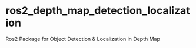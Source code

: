# ros2_depth_map_detection_localization
Ros2 Package for Object Detection &amp; Localization in Depth Map
